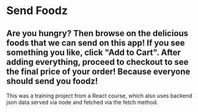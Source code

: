 # Send Foodz

## Are you hungry? Then browse on the delicious foods that we can send on this app! If you see something you like, click "Add to Cart". After adding everything, proceed to checkout to see the final price of your order! Because everyone should send you foodz!

This was a training project from a React course, which also uses backend json data served via node and fetched via the fetch method.